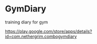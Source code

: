GymDiary
========

training diary for gym

https://play.google.com/store/apps/details?id=com.nethergrim.combogymdiary
